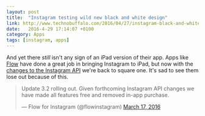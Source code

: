```yaml
---
layout: post
title:  "Instagram testing wild new black and white design"
link: http://www.technobuffalo.com/2016/04/27/instagram-black-and-white/
date:   2016-4-29 17:14:07 +0100
category: Apps
tags: [instagram, apps]
---
```


And yet there *still* isn't any sign of an iPad version of their app. Apps like [Flow][flowapp] have done a great job in bringing Instagram to iPad, but now with the [changes to the Instagram API][badinsta] we're back to square one. It's sad to see them lose out because of this.

<blockquote class="twitter-tweet" data-lang="en"><p lang="en" dir="ltr">Update 3.2 rolling out. Given forthcoming Instagram API changes we have made all features free and removed in-app purchase.</p>&mdash; Flow for Instagram (@flowinstagram) <a href="https://twitter.com/flowinstagram/status/710399696716435456">March 17, 2016</a></blockquote>
<script async src="//platform.twitter.com/widgets.js" charset="utf-8"></script>

[flowapp]:http://www.theflowapp.com/
[badinsta]:http://techcrunch.com/2015/11/17/just-instagram/